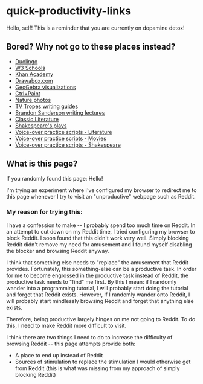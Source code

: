# quick-productivity-links

Hello, self! This is a reminder that you are currently on dopamine detox!

## Bored? Why not go to these places instead?

- [Duolingo](https://duolingo.com/)
- [W3 Schools](https://www.w3schools.com/)
- [Khan Academy](https://www.khanacademy.org/)
- [Drawabox.com](https://www.drawabox.com/)
- [GeoGebra visualizations](https://www.geogebra.org/u/seriousmax)
- [Ctrl+Paint](https://www.ctrlpaint.com/library)
- [Nature photos](https://www.pexels.com/search/landscape/)
- [TV Tropes writing guides](https://tvtropes.org/pmwiki/pmwiki.php/SoYouWantTo/SeeTheIndex)
- [Brandon Sanderson writing lectures](https://www.youtube.com/watch?v=N4ZDBOc2tX8&list=PLH3mK1NZn9QqOSj3ObrP3xL8tEJQ12-vL&index=2)
- [Classic Literature](https://americanliterature.com/books)
- [Shakespeare's plays](https://www.opensourceshakespeare.org/views/plays/plays.php)
- [Voice-over practice scripts - Literature](https://iwanttobeavoiceactor.com/practice-monologs-literature/)
- [Voice-over practice scripts - Movies](https://iwanttobeavoiceactor.com/practice-monologs-movies/)
- [Voice-over practice scripts - Shakespeare](https://iwanttobeavoiceactor.com/practice-monologs-shakespeare/)

## What is this page?

If you randomly found this page: Hello! 

I'm trying an experiment where I've configured my browser to redirect me to this page whenever I try to visit an "unproductive" webpage such as Reddit.

### My reason for trying this: 

I have a confession to make -- I probably spend too much time on Reddit. In an attempt to cut down on my Reddit time, I tried configuring my browser to block Reddit. I soon found that this didn't work very well. Simply blocking Reddit didn't remove my need for amusement and I found myself disabling the blocker and browsing Reddit anyway.

I think that something else needs to "replace" the amusement that Reddit provides. Fortunately, this something-else can be a productive task. In order for me to become engrossed in the productive task instead of Reddit, the productive task needs to "find" me first. By this I mean: if I randomly wander into a programming tutorial, I will probably start doing the tutorial and forget that Reddit exists. However, if I randomly wander onto Reddit, I will probably start mindlessly browsing Reddit and forget that anything else exists.

Therefore, being productive largely hinges on me not going to Reddit. To do this, I need to make Reddit more difficult to visit.

I think there are two things I need to do to increase the difficulty of browsing Reddit -- this page attempts provide both:
- A place to end up instead of Reddit
- Sources of stimulation to replace the stimulation I would otherwise get from Reddit (this is what was missing from my approach of simply blocking Reddit)
